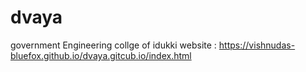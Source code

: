 # dvaya
government Engineering collge of idukki
website : https://vishnudas-bluefox.github.io/dvaya.gitcub.io/index.html
